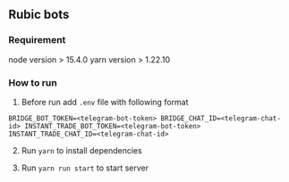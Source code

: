 ## Rubic bots

### Requirement
node version > 15.4.0
yarn version > 1.22.10

### How to run
1. Before run add `.env` file with following format

`
BRIDGE_BOT_TOKEN=<telegram-bot-token>
BRIDGE_CHAT_ID=<telegram-chat-id>
INSTANT_TRADE_BOT_TOKEN=<telegram-bot-token>
INSTANT_TRADE_CHAT_ID=<telegram-chat-id>
`

2. Run `yarn` to install dependencies

3. Run `yarn run start` to start server

